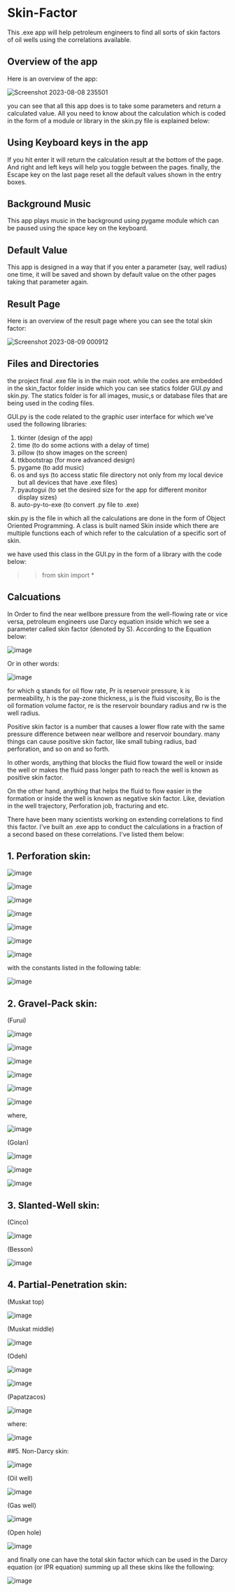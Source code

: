 # Skin-Factor
This .exe app will help petroleum engineers to find all sorts of skin factors of oil wells using the correlations available.

## Overview of the app

Here is an overview of the app:

![Screenshot 2023-08-08 235501](https://github.com/Ho139523/Skin-Factor/assets/99872823/8f7c6fb7-f7df-498d-bb4c-eb0aa9c61c8e)


you can see that all this app does is to take some parameters and return a calculated value. All you need to know about the
calculation which is coded in the form of a module or library in the skin.py file is explained below:

## Using Keyboard keys in the app

If you hit enter it will return the calculation result at the bottom of the page.
And right and left keys will help you toggle between the pages.
finally, the Escape key on the last page reset all the default values shown in the entry boxes.

## Background Music

This app plays music in the background using pygame module which can be paused using the space key on the keyboard.

## Default Value

This app is designed in a way that if you enter a parameter (say, well radius) one time, it will be saved and shown 
by default value on the other pages taking that parameter again.

## Result Page

Here is an overview of the result page where you can see the total skin factor:

![Screenshot 2023-08-09 000912](https://github.com/Ho139523/Skin-Factor/assets/99872823/1b78b09a-61c1-42be-b1c9-da719ec4ff6a)


## Files and Directories

the project final .exe file is in the main root. while the codes are embedded in the skin_factor folder inside which you can
see statics folder GUI.py and skin.py. The statics folder is for all images, music,s or database files that are being used in the coding files.

GUI.py is the code related to the graphic user interface for which we've used the following libraries:

1. tkinter (design of  the app)
2. time (to do some actions with a delay of time)
3. pillow (to show images on the screen)
4. ttkbootstrap (for more advanced design)
5. pygame (to add music)
6. os and sys (to access static file directory not only from my local device but all devices that have .exe files)
7. pyautogui (to set the desired size for the app for different monitor display sizes)
8. auto-py-to-exe (to convert .py file to .exe)

skin.py is the file in which all the calculations are done in the form of Object Oriented Programming. A class is built named Skin
inside which there are multiple functions each of which refer to the calculation of a specific sort of skin.

we have used this class in the GUI.py in the form of a library with the code below:

>> from skin import *

## Calcuations

In Order to find the near wellbore pressure from the well-flowing rate or vice versa, petroleum engineers use Darcy equation 
inside which we see a parameter called skin factor (denoted by S). According to the Equation below:

![image](https://github.com/Ho139523/Skin-Factor/assets/99872823/2ebe9793-8102-4b92-bab9-77fd1dbefd38)

Or in other words:

![image](https://github.com/Ho139523/Skin-Factor/assets/99872823/c82f6265-2509-46d8-9173-7f57c3029747)


for which q stands for oil flow rate, Pr is reservoir pressure, k is permeability, h is the pay-zone thickness, μ is the fluid
viscosity, Bo is the oil formation volume factor, re is the reservoir boundary radius and rw is the well radius.

Positive skin factor is a number that causes a lower flow rate with the same pressure difference between near wellbore and 
reservoir boundary. many things can cause positive skin factor, like small tubing radius, bad perforation, and so on and so forth.

In other words, anything that blocks the fluid flow toward the well or inside the well or makes the fluid pass longer path to reach
the well is known as positive skin factor.

On the other hand, anything that helps the fluid to flow easier in the formation or inside the well is known as negative skin factor.
Like, deviation in the well trajectory, Perforation job, fracturing and etc.

There have been many scientists working on extending correlations to find this factor. I've built an .exe app to conduct the calculations
in a fraction of a second based on these correlations. I've listed them below:

## 1. Perforation skin:

![image](https://github.com/Ho139523/Skin-Factor/assets/99872823/27756b3e-b287-4768-b2bb-2692a8d3f963)


![image](https://github.com/Ho139523/Skin-Factor/assets/99872823/38b37ff9-7404-4d7a-8c8b-8cd3c36a245b)

![image](https://github.com/Ho139523/Skin-Factor/assets/99872823/7f7d01c1-49c6-41db-8be4-8fd90344e5bb)

![image](https://github.com/Ho139523/Skin-Factor/assets/99872823/a46351a6-5a1b-4e5b-ab5b-65d5dbdbb654)

![image](https://github.com/Ho139523/Skin-Factor/assets/99872823/68b4a294-1143-45bb-b094-1c959e3155b9)

![image](https://github.com/Ho139523/Skin-Factor/assets/99872823/47d0870a-34f0-4739-bcf6-de50260fcc90)

![image](https://github.com/Ho139523/Skin-Factor/assets/99872823/068c9ec4-56b3-4a9d-823e-27c1981b25db)





with the constants listed in the following table:

![image](https://github.com/Ho139523/Skin-Factor/assets/99872823/5152c317-6850-4d84-9aba-917df86ab10c)



## 2. Gravel-Pack skin:

(Furui)

![image](https://github.com/Ho139523/Skin-Factor/assets/99872823/6d091e76-00c0-4e9e-9891-d1b7a71b207f)

![image](https://github.com/Ho139523/Skin-Factor/assets/99872823/4c6afa7c-af4b-4ca2-a93e-132209714764)

![image](https://github.com/Ho139523/Skin-Factor/assets/99872823/357d3b40-d14a-44a4-bd07-31dfe9bfdf56)

![image](https://github.com/Ho139523/Skin-Factor/assets/99872823/97d36f1c-8cc5-4340-823c-150b4a0f015c)

![image](https://github.com/Ho139523/Skin-Factor/assets/99872823/1e21dd21-528a-4761-ad4c-afd9ea7ad0be)

![image](https://github.com/Ho139523/Skin-Factor/assets/99872823/1a2d5bee-476d-4f8c-8c8f-d302610cabd1)

where,

![image](https://github.com/Ho139523/Skin-Factor/assets/99872823/21163fa3-80d7-4fd6-9696-960d4c81d7df)


(Golan)

![image](https://github.com/Ho139523/Skin-Factor/assets/99872823/c8875d7f-363e-4677-a669-b77841dd5741)

![image](https://github.com/Ho139523/Skin-Factor/assets/99872823/5f397d32-56ef-4267-8ca8-2869e09009df)

![image](https://github.com/Ho139523/Skin-Factor/assets/99872823/f0bb0486-47c6-48ee-a967-0b7945cc7265)



## 3. Slanted-Well skin:

(Cinco)

![image](https://github.com/Ho139523/Skin-Factor/assets/99872823/ef62cb0d-067c-4a47-8b0a-a3f5b24e11ba)


(Besson)

![image](https://github.com/Ho139523/Skin-Factor/assets/99872823/408cb105-19fa-4662-8dfa-821d97cdf4ac)


## 4. Partial-Penetration skin:

(Muskat top)

![image](https://github.com/Ho139523/Skin-Factor/assets/99872823/a190e6ec-f045-4767-8f44-c98418f6402d)

(Muskat middle)

![image](https://github.com/Ho139523/Skin-Factor/assets/99872823/c8bc2c16-5faa-4b8f-9303-e5422e16dcef)


(Odeh)

![image](https://github.com/Ho139523/Skin-Factor/assets/99872823/71b8b4b5-fe14-4024-a527-59e71fc00153)

![image](https://github.com/Ho139523/Skin-Factor/assets/99872823/7aed9c0f-f24d-41ae-864e-b05b58519e58)


(Papatzacos)

![image](https://github.com/Ho139523/Skin-Factor/assets/99872823/049ab1ee-bcc1-408c-ae7a-e9bf3dbffb91)


where:

![image](https://github.com/Ho139523/Skin-Factor/assets/99872823/82951593-b7b9-423b-9f73-b5747a06f19e)


##5. Non-Darcy skin:

![image](https://github.com/Ho139523/Skin-Factor/assets/99872823/600362b8-e178-4fd6-8ed8-73972e4c6e25)

(Oil well)

![image](https://github.com/Ho139523/Skin-Factor/assets/99872823/eb015bb8-bc74-4b2d-afe1-125ef062592f)

(Gas well)

![image](https://github.com/Ho139523/Skin-Factor/assets/99872823/c4665020-3a00-4083-b289-82fd500f7515)

(Open hole)

![image](https://github.com/Ho139523/Skin-Factor/assets/99872823/a6206ce6-cc7c-49d4-96f8-8d42d4ff9a3e)


and finally one can have the total skin factor which can be used in the Darcy equation (or IPR equation)
summing up all these skins like the following:

![image](https://github.com/Ho139523/Skin-Factor/assets/99872823/0696e269-b0a2-44b0-a284-aad4a70c90df)




